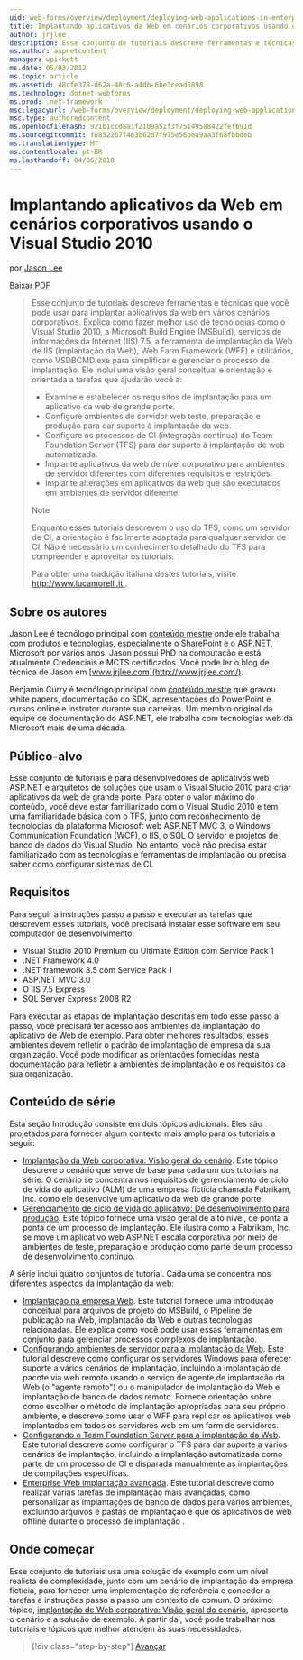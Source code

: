 ```yaml
---
uid: web-forms/overview/deployment/deploying-web-applications-in-enterprise-scenarios/deploying-web-applications-in-enterprise-scenarios
title: Implantando aplicativos da Web em cenários corporativos usando o Visual Studio 2010 | Microsoft Docs
author: jrjlee
description: Esse conjunto de tutoriais descreve ferramentas e técnicas que você pode usar para implantar aplicativos da web em vários cenários corporativos. Explica como fazer o melhor uso...
ms.author: aspnetcontent
manager: wpickett
ms.date: 05/03/2012
ms.topic: article
ms.assetid: 48cfe378-d62a-48c6-a4db-6be3cead6898
ms.technology: dotnet-webforms
ms.prod: .net-framework
msc.legacyurl: /web-forms/overview/deployment/deploying-web-applications-in-enterprise-scenarios/deploying-web-applications-in-enterprise-scenarios
msc.type: authoredcontent
ms.openlocfilehash: 921b1ccd8a1f2109a51f3f75149588422fefb91d
ms.sourcegitcommit: f8852267f463b62d7f975e56bea9aa3f68fbbdeb
ms.translationtype: MT
ms.contentlocale: pt-BR
ms.lasthandoff: 04/06/2018
---
```

<a name="deploying-web-applications-in-enterprise-scenarios-using-visual-studio-2010"></a>Implantando aplicativos da Web em cenários corporativos usando o Visual Studio 2010
====================
por [Jason Lee](https://github.com/jrjlee)

[Baixar PDF](https://msdnshared.blob.core.windows.net/media/MSDNBlogsFS/prod.evol.blogs.msdn.com/CommunityServer.Blogs.Components.WeblogFiles/00/00/00/63/56/8130.DeployingWebAppsInEnterpriseScenarios.pdf)

> Esse conjunto de tutoriais descreve ferramentas e técnicas que você pode usar para implantar aplicativos da web em vários cenários corporativos. Explica como fazer melhor uso de tecnologias como o Visual Studio 2010, a Microsoft Build Engine (MSBuild), serviços de informações da Internet (IIS) 7.5, a ferramenta de implantação da Web de IIS (implantação da Web), Web Farm Framework (WFF) e utilitários, como VSDBCMD.exe para simplificar e gerenciar o processo de implantação. Ele inclui uma visão geral conceitual e orientação e orientada a tarefas que ajudarão você a:
> 
> - Examine e estabelecer os requisitos de implantação para um aplicativo da web de grande porte.
> - Configure ambientes de servidor web teste, preparação e produção para dar suporte à implantação da web.
> - Configure os processos de CI (integração contínua) do Team Foundation Server (TFS) para dar suporte à implantação de web automatizada.
> - Implante aplicativos da web de nível corporativo para ambientes de servidor diferentes com diferentes requisitos e restrições.
> - Implante alterações em aplicativos da web que são executados em ambientes de servidor diferente.
> 
> > [!NOTE]
> > Enquanto esses tutoriais descrevem o uso do TFS, como um servidor de CI, a orientação é facilmente adaptada para qualquer servidor de CI. Não é necessário um conhecimento detalhado do TFS para compreender e aproveitar os tutoriais.
> 
> 
> Para obter uma tradução italiana destes tutoriais, visite [ http://www.lucamorelli.it ](http://www.lucamorelli.it).


## <a name="about-the-authors"></a>Sobre os autores

Jason Lee é tecnólogo principal com [conteúdo mestre](http://www.contentmaster.com/) onde ele trabalha com produtos e tecnologias, especialmente o SharePoint e o ASP.NET, Microsoft por vários anos. Jason possui PhD na computação e está atualmente Credenciais e MCTS certificados. Você pode ler o blog de técnica de Jason em [www.jrjlee.com](http://www.jrjlee.com/).

Benjamin Curry é tecnólogo principal com [conteúdo mestre](http://www.contentmaster.com/) que gravou white papers, documentação do SDK, apresentações do PowerPoint e cursos online e instrutor durante sua carreiras. Um membro original da equipe de documentação do ASP.NET, ele trabalha com tecnologias web da Microsoft mais de uma década.

## <a name="target-audience"></a>Público-alvo

Esse conjunto de tutoriais é para desenvolvedores de aplicativos web ASP.NET e arquitetos de soluções que usam o Visual Studio 2010 para criar aplicativos da web de grande porte. Para obter o valor máximo do conteúdo, você deve estar familiarizado com o Visual Studio 2010 e tem uma familiaridade básica com o TFS, junto com reconhecimento de tecnologias da plataforma Microsoft web ASP.NET MVC 3, o Windows Communication Foundation (WCF), o IIS, o SQL O servidor e projetos de banco de dados do Visual Studio. No entanto, você não precisa estar familiarizado com as tecnologias e ferramentas de implantação ou precisa saber como configurar sistemas de CI.

## <a name="requirements"></a>Requisitos

Para seguir a instruções passo a passo e executar as tarefas que descrevem esses tutoriais, você precisará instalar esse software em seu computador de desenvolvimento:

- Visual Studio 2010 Premium ou Ultimate Edition com Service Pack 1
- .NET Framework 4.0
- .NET framework 3.5 com Service Pack 1
- ASP.NET MVC 3.0
- O IIS 7.5 Express
- SQL Server Express 2008 R2

Para executar as etapas de implantação descritas em todo esse passo a passo, você precisará ter acesso aos ambientes de implantação do aplicativo de Web de exemplo. Para obter melhores resultados, esses ambientes devem refletir o padrão de implantação de empresa da sua organização. Você pode modificar as orientações fornecidas nesta documentação para refletir a ambientes de implantação e os requisitos da sua organização.

## <a name="series-contents"></a>Conteúdo de série

Esta seção Introdução consiste em dois tópicos adicionais. Eles são projetados para fornecer algum contexto mais amplo para os tutoriais a seguir:

- [Implantação da Web corporativa: Visão geral do cenário](enterprise-web-deployment-scenario-overview.md). Este tópico descreve o cenário que serve de base para cada um dos tutoriais na série. O cenário se concentra nos requisitos de gerenciamento de ciclo de vida do aplicativo (ALM) de uma empresa fictícia chamada Fabrikam, Inc. como ele desenvolve um aplicativo da web de grande porte.
- [Gerenciamento de ciclo de vida do aplicativo: De desenvolvimento para produção](application-lifecycle-management-from-development-to-production.md). Este tópico fornece uma visão geral de alto nível, de ponta a ponta de um processo de implantação. Ele ilustra como a Fabrikam, Inc. se move um aplicativo web ASP.NET escala corporativa por meio de ambientes de teste, preparação e produção como parte de um processo de desenvolvimento contínuo.

A série inclui quatro conjuntos de tutorial. Cada uma se concentra nos diferentes aspectos da implantação da web:

- [Implantação na empresa Web](../web-deployment-in-the-enterprise/web-deployment-in-the-enterprise.md). Este tutorial fornece uma introdução conceitual para arquivos de projeto do MSBuild, o Pipeline de publicação na Web, implantação da Web e outras tecnologias relacionadas. Ele explica como você pode usar essas ferramentas em conjunto para gerenciar processos complexos de implantação.
- [Configurando ambientes de servidor para a implantação da Web](../configuring-server-environments-for-web-deployment/configuring-server-environments-for-web-deployment.md). Este tutorial descreve como configurar os servidores Windows para oferecer suporte a vários cenários de implantação, incluindo a implantação de pacote via web remoto usando o serviço de agente de implantação da Web (o "agente remoto") ou o manipulador de implantação da Web e implantação de banco de dados remoto. Fornece orientação sobre como escolher o método de implantação apropriadas para seu próprio ambiente, e descreve como usar o WFF para replicar os aplicativos web implantados em todos os servidores web em um farm de servidores.
- [Configurando o Team Foundation Server para a implantação da Web](../configuring-team-foundation-server-for-web-deployment/configuring-team-foundation-server-for-web-deployment.md). Este tutorial descreve como configurar o TFS para dar suporte a vários cenários de implantação, incluindo a implantação automatizada como parte de um processo de CI e disparada manualmente as implantações de compilações específicas.
- [Enterprise Web implantação avançada](../advanced-enterprise-web-deployment/advanced-enterprise-web-deployment.md). Este tutorial descreve como realizar várias tarefas de implantação mais avançadas, como personalizar as implantações de banco de dados para vários ambientes, excluindo arquivos e pastas de implantação e que os aplicativos de web offline durante o processo de implantação .

## <a name="where-to-start"></a>Onde começar

Esse conjunto de tutoriais usa uma solução de exemplo com um nível realista de complexidade, junto com um cenário de implantação da empresa fictícia, para fornecer uma implementação de referência e conceder a tarefas e instruções passo a passo um contexto de comum. O próximo tópico, [implantação de Web corporativa: Visão geral do cenário](enterprise-web-deployment-scenario-overview.md), apresenta o cenário e a solução de exemplo. A partir daí, você pode trabalhar nos tutoriais e tópicos que melhor atendem às suas necessidades.

> [!div class="step-by-step"]
> [Avançar](enterprise-web-deployment-scenario-overview.md)
